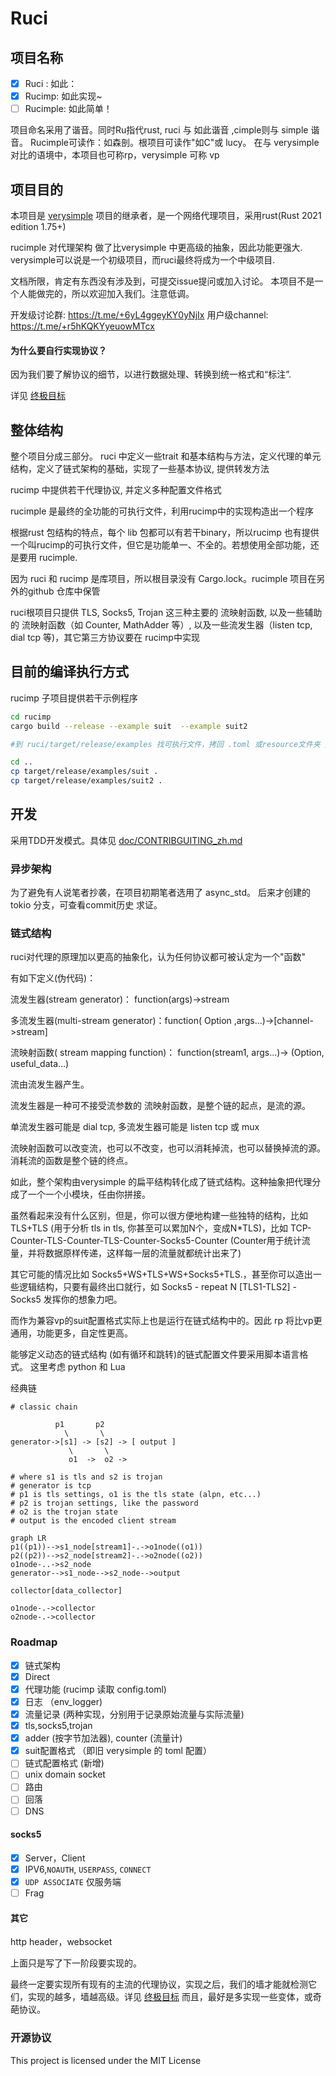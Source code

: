 # Ruci

## 项目名称

- [X] Ruci : 如此：
- [X] Rucimp: 如此实现~
- [ ] Rucimple: 如此简单！

项目命名采用了谐音。同时Ru指代rust, ruci 与 如此谐音 ,cimple则与 simple 谐音。
Rucimple可读作：如森剖。根项目可读作"如C"或 lucy。
在与 verysimple 对比的语境中，本项目也可称rp，verysimple 可称 vp

## 项目目的

本项目是 [verysimple](https://github.com/e1732a364fed/v2ray_simple) 项目的继承者，是一个网络代理项目，采用rust(Rust 2021 edition 1.75+)

rucimple 对代理架构 做了比verysimple 中更高级的抽象，因此功能更强大. 
verysimple可以说是一个初级项目，而ruci最终将成为一个中级项目.

文档所限，肯定有东西没有涉及到，可提交issue提问或加入讨论。
本项目不是一个人能做完的，所以欢迎加入我们。注意低调。

开发级讨论群:     https://t.me/+6yL4ggeyKY0yNjIx
用户级channel:    https://t.me/+r5hKQKYyeuowMTcx


#### 为什么要自行实现协议？

因为我们要了解协议的细节，以进行数据处理、转换到统一格式和“标注”.

详见 [终极目标]( doc/GOAL_zh.md)

## 整体结构
整个项目分成三部分。
ruci 中定义一些trait 和基本结构与方法，定义代理的单元结构，定义了链式架构的基础，实现了一些基本协议, 提供转发方法

rucimp 中提供若干代理协议, 并定义多种配置文件格式

rucimple 是最终的全功能的可执行文件，利用rucimp中的实现构造出一个程序

根据rust 包结构的特点，每个 lib 包都可以有若干binary，所以rucimp 也有提供一个叫rucimp的可执行文件，但它是功能单一、不全的。若想使用全部功能，还是要用 rucimple.

因为 ruci 和 rucimp 是库项目，所以根目录没有 Cargo.lock。rucimple 项目在另外的github 仓库中保管

ruci根项目只提供 TLS, Socks5, Trojan 这三种主要的 流映射函数, 以及一些辅助的 流映射函数（如 Counter, MathAdder 等）, 以及一些流发生器（listen tcp, dial tcp 等)，其它第三方协议要在 rucimp中实现

## 目前的编译执行方式

rucimp 子项目提供若干示例程序

```sh
cd rucimp
cargo build --release --example suit  --example suit2

#到 ruci/target/release/examples 找可执行文件，拷回 .toml 或resource文件夹 所在的位置

cd ..
cp target/release/examples/suit .
cp target/release/examples/suit2 .
```



## 开发

采用TDD开发模式。具体见 [doc/CONTRIBGUITING_zh.md](doc/CONTRIBUTING_zh.md)

### 异步架构

为了避免有人说笔者抄袭，在项目初期笔者选用了 async_std。
后来才创建的 tokio 分支，可查看commit历史 求证。

### 链式结构

ruci对代理的原理加以更高的抽象化，认为任何协议都可被认定为一个"函数"

有如下定义(伪代码)：

流发生器(stream generator)： function(args)->stream

多流发生器(multi-stream generator)：function( Option<stream> ,args...)->[channel->stream]

流映射函数( stream mapping function)： function(stream1, args...)-> (Option<stream2>, useful_data...) 

流由流发生器产生。

流发生器是一种可不接受流参数的 流映射函数，是整个链的起点，是流的源。

单流发生器可能是 dial tcp, 多流发生器可能是 listen tcp 或 mux

流映射函数可以改变流，也可以不改变，也可以消耗掉流，也可以替换掉流的源。消耗流的函数是整个链的终点。

如此，整个架构由verysimple 的扁平结构转化成了链式结构。这种抽象把代理分成了一个一个小模块，任由你拼接。


虽然看起来没有什么区别，但是，你可以很方便地构建一些独特的结构，比如 TLS+TLS (用于分析 tls in tls, 你甚至可以累加N个，变成N*TLS)，比如 TCP-Counter-TLS-Counter-TLS-Counter-Socks5-Counter (Counter用于统计流量，并将数据原样传递，这样每一层的流量就都统计出来了)

其它可能的情况比如 Socks5+WS+TLS+WS+Socks5+TLS.，甚至你可以造出一些逻辑结构，只要有最终出口就行，如 Socks5 - repeat N [TLS1-TLS2] - Socks5
发挥你的想象力吧。

而作为兼容vp的suit配置格式实际上也是运行在链式结构中的。因此 rp 将比vp更通用，功能更多，自定性更高。

能够定义动态的链式结构 (如有循环和跳转)的链式配置文件要采用脚本语言格式。 这里考虑 python 和 Lua



经典链

```
# classic chain

          p1       p2
            \       \
generator->[s1] -> [s2] -> [ output ]
             \       \
             o1  ->  o2 ->

# where s1 is tls and s2 is trojan
# generator is tcp
# p1 is tls settings, o1 is the tls state (alpn, etc...)
# p2 is trojan settings, like the password
# o2 is the trojan state
# output is the encoded client stream
```

```mermaid
graph LR
p1((p1))-->s1_node[stream1]-.->o1node((o1))
p2((p2))-->s2_node[stream2]-.->o2node((o2))
o1node-..->s2_node
generator-->s1_node-->s2_node-->output

collector[data_collector]

o1node-.->collector
o2node-.->collector

```


### Roadmap

- [x] 链式架构 
- [x] Direct
- [x] 代理功能 (rucimp 读取 config.toml)
- [x] 日志 （env_logger)
- [x] 流量记录 (两种实现，分别用于记录原始流量与实际流量)
- [x] tls,socks5,trojan
- [x] adder (按字节加法器), counter (流量计)
- [x] suit配置格式 （即旧 verysimple 的 toml 配置）
- [ ] 链式配置格式 (新增)
- [ ] unix domain socket
- [ ] 路由
- [ ] 回落
- [ ] DNS

#### socks5

- [X] Server，Client
- [x] IPV6,`NOAUTH`, `USERPASS`, `CONNECT`
- [x] `UDP ASSOCIATE` 仅服务端
- [ ] Frag

#### 其它

http header，websocket

上面只是写了下一阶段要实现的。

最终一定要实现所有现有的主流的代理协议，实现之后，我们的墙才能就检测它们，实现的越多，墙越高级。详见 [终极目标]( doc/GOAL_zh.md)
而且，最好是多实现一些变体，或奇葩协议。


### 开源协议

This project is licensed under the MIT License
